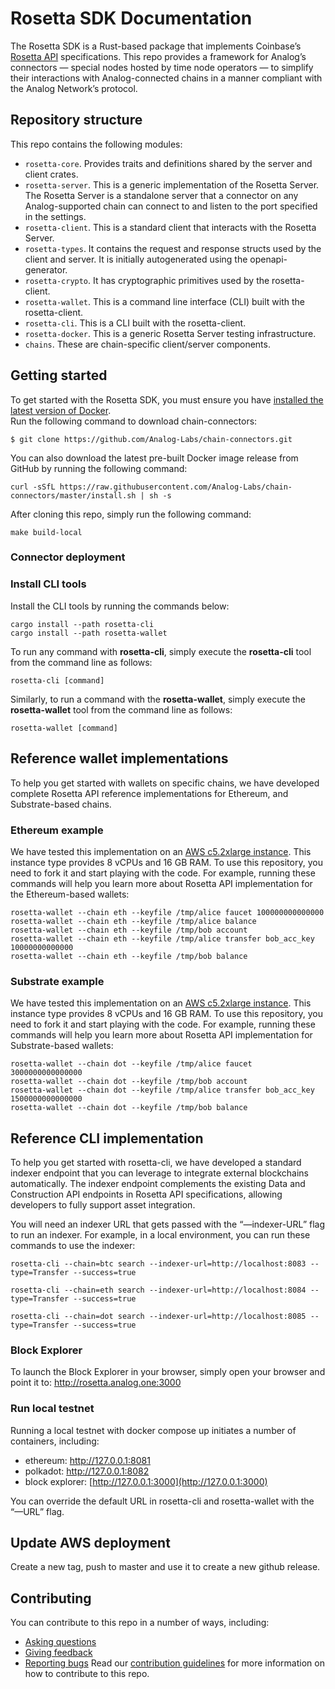 # Rosetta SDK Documentation

The Rosetta SDK is a Rust-based package that implements Coinbase’s [Rosetta API](https://www.rosetta-api.org/docs/welcome.html) specifications. This repo provides a framework for Analog’s connectors — special nodes hosted by time node operators — to simplify their interactions with Analog-connected chains in a manner compliant with the Analog Network’s protocol.

## Repository structure

This repo contains the following modules:

- `rosetta-core`. Provides traits and definitions shared by the server and client crates.
- `rosetta-server`. This is a generic implementation of the Rosetta Server. The Rosetta Server is a standalone server that a connector on any Analog-supported chain can connect to and listen to the port specified in the settings.
- `rosetta-client`. This is a standard client that interacts with the Rosetta Server.
- `rosetta-types`. It contains the request and response structs used by the client and server. It is initially autogenerated using the openapi-generator.
- `rosetta-crypto`. It has cryptographic primitives used by the rosetta-client.
- `rosetta-wallet`. This is a command line interface (CLI) built with the rosetta-client.
- `rosetta-cli`. This is a CLI built with the rosetta-client.
- `rosetta-docker`. This is a generic Rosetta Server testing infrastructure.
- `chains`. These are chain-specific client/server components.

## Getting started

<!--This section needs to be refined -->

To get started with the Rosetta SDK, you must ensure you have [installed the latest version of Docker](https://www.docker.com/get-started/).\
Run the following command to download chain-connectors:

```
$ git clone https://github.com/Analog-Labs/chain-connectors.git
```

You can also download the latest pre-built Docker image release from GitHub by running the following command:

```
curl -sSfL https://raw.githubusercontent.com/Analog-Labs/chain-connectors/master/install.sh | sh -s
```

After cloning this repo, simply run the following command:

```
make build-local
```

### Connector deployment

<!-- This section needs to describe how operators will deploy their connectors.-->
<!--I am assuming here is where we initiate the rosetta-server and rosetta-client.-->

### Install CLI tools

Install the CLI tools by running the commands below:

```
cargo install --path rosetta-cli
cargo install --path rosetta-wallet
```

To run any command with **rosetta-cli**, simply execute the **rosetta-cli** tool from the command line as follows:

```
rosetta-cli [command]
```

Similarly, to run a command with the **rosetta-wallet**, simply execute the **rosetta-wallet** tool from the command line as follows:

```
rosetta-wallet [command]
```

## Reference wallet implementations

To help you get started with wallets on specific chains, we have developed complete Rosetta API reference implementations for Ethereum, and Substrate-based chains.

### Ethereum example

We have tested this implementation on an [AWS c5.2xlarge instance](https://aws.amazon.com/ec2/instance-types/c5). This instance type provides 8 vCPUs and 16 GB RAM. To use this repository, you need to fork it and start playing with the code. For example, running these commands will help you learn more about Rosetta API implementation for the Ethereum-based wallets:

```
rosetta-wallet --chain eth --keyfile /tmp/alice faucet 100000000000000
rosetta-wallet --chain eth --keyfile /tmp/alice balance
rosetta-wallet --chain eth --keyfile /tmp/bob account
rosetta-wallet --chain eth --keyfile /tmp/alice transfer bob_acc_key 10000000000000
rosetta-wallet --chain eth --keyfile /tmp/bob balance
```

### Substrate example

We have tested this implementation on an [AWS c5.2xlarge instance](https://aws.amazon.com/ec2/instance-types/c5). This instance type provides 8 vCPUs and 16 GB RAM. To use this repository, you need to fork it and start playing with the code. For example, running these commands will help you learn more about Rosetta API implementation for Substrate-based wallets:

```
rosetta-wallet --chain dot --keyfile /tmp/alice faucet 3000000000000000
rosetta-wallet --chain dot --keyfile /tmp/bob account
rosetta-wallet --chain dot --keyfile /tmp/alice transfer bob_acc_key 1500000000000000
rosetta-wallet --chain dot --keyfile /tmp/bob balance
```

## Reference CLI implementation

To help you get started with rosetta-cli, we have developed a standard indexer endpoint that you can leverage to integrate external blockchains automatically. The indexer endpoint complements the existing Data and Construction API endpoints in Rosetta API specifications, allowing developers to fully support asset integration.

You will need an indexer URL that gets passed with the “—indexer-URL” flag to run an indexer. For example, in a local environment, you can run these commands to use the indexer:

```
rosetta-cli --chain=btc search --indexer-url=http://localhost:8083 --type=Transfer --success=true

rosetta-cli --chain=eth search --indexer-url=http://localhost:8084 --type=Transfer --success=true

rosetta-cli --chain=dot search --indexer-url=http://localhost:8085 --type=Transfer --success=true
```

### Block Explorer

To launch the Block Explorer in your browser, simply open your browser and point it to:
http://rosetta.analog.one:3000

### Run local testnet

Running a local testnet with docker compose up initiates a number of containers, including:

- ethereum: http://127.0.0.1:8081
- polkadot: http://127.0.0.1:8082
- block explorer: [http://127.0.0.1:3000](http://127.0.0.1:3000)

You can override the default URL in rosetta-cli and rosetta-wallet with the “—URL” flag.

## Update AWS deployment

Create a new tag, push to master and use it to create a new github release.

## Contributing

You can contribute to this repo in a number of ways, including:

- [Asking questions](https://github.com/Analog-Labs/chain-connectors/issues/new?assignees=&labels=question&template=ask-a-question.md&title=)
- [Giving feedback](https://github.com/Analog-Labs/chain-connectors/issues/new?assignees=&labels=enhancement&template=suggest-a-feature.md&title=)
- [Reporting bugs](https://github.com/Analog-Labs/chain-connectors/issues/new?assignees=&labels=bug&template=report-a-bug.md&title=)
  Read our [contribution guidelines](https://github.com/Analog-Labs/.github-private/wiki/Contribution-Guidelines) for more information on how to contribute to this repo.
